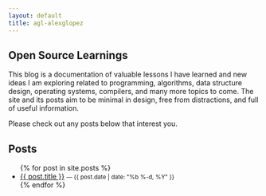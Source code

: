 ```yaml
---
layout: default
title: agl-alexglopez
---
```


## Open Source Learnings

This blog is a documentation of valuable lessons I have learned and new ideas I am exploring related to programming, algorithms, data structure design, operating systems, compilers, and many more topics to come. The site and its posts aim to be minimal in design, free from distractions, and full of useful information. 

Please check out any posts below that interest you.


## Posts

<ul>
  {% for post in site.posts %}
    <li>
      <a href="{{ post.url | relative_url }}">{{ post.title }}</a>
      <small>— {{ post.date | date: "%b %-d, %Y" }}</small>
    </li>
  {% endfor %}
</ul>
